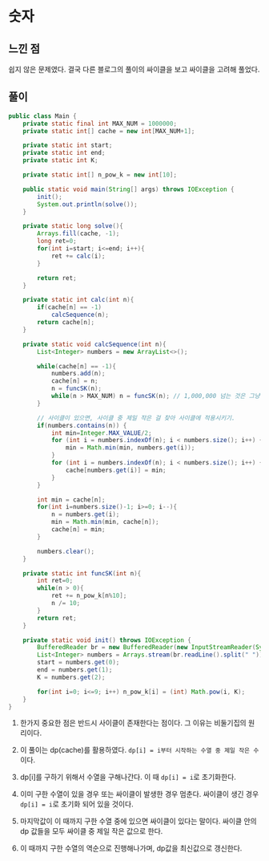 # 숫자

## 느낀 점

쉽지 않은 문제였다. 결국 다른 블로그의 풀이의 싸이클을 보고 싸이클을 고려해 풀었다.

## 풀이

```java
public class Main {
    private static final int MAX_NUM = 1000000;
    private static int[] cache = new int[MAX_NUM+1];

    private static int start;
    private static int end;
    private static int K;

    private static int[] n_pow_k = new int[10];

    public static void main(String[] args) throws IOException {
        init();
        System.out.println(solve());
    }

    private static long solve(){
        Arrays.fill(cache, -1);
        long ret=0;
        for(int i=start; i<=end; i++){
            ret += calc(i);
        }

        return ret;
    }

    private static int calc(int n){
        if(cache[n] == -1)
            calcSequence(n);
        return cache[n];
    }

    private static void calcSequence(int n){
        List<Integer> numbers = new ArrayList<>();

        while(cache[n] == -1){
            numbers.add(n);
            cache[n] = n;
            n = funcSK(n);
            while(n > MAX_NUM) n = funcSK(n); // 1,000,000 넘는 것은 그냥 넘어가면 됨.
        }

        // 사이클이 있으면, 사이클 중 제일 작은 걸 찾아 사이클에 적용시키기.
        if(numbers.contains(n)) {
            int min=Integer.MAX_VALUE/2;
            for (int i = numbers.indexOf(n); i < numbers.size(); i++) {
                min = Math.min(min, numbers.get(i));
            }
            for (int i = numbers.indexOf(n); i < numbers.size(); i++) {
                cache[numbers.get(i)] = min;
            }
        }

        int min = cache[n];
        for(int i=numbers.size()-1; i>=0; i--){
            n = numbers.get(i);
            min = Math.min(min, cache[n]);
            cache[n] = min;
        }

        numbers.clear();
    }

    private static int funcSK(int n){
        int ret=0;
        while(n > 0){
            ret += n_pow_k[n%10];
            n /= 10;
        }
        return ret;
    }

    private static void init() throws IOException {
        BufferedReader br = new BufferedReader(new InputStreamReader(System.in));
        List<Integer> numbers = Arrays.stream(br.readLine().split(" ")).mapToInt(Integer::parseInt).boxed().collect(Collectors.toList());
        start = numbers.get(0);
        end = numbers.get(1);
        K = numbers.get(2);

        for(int i=0; i<=9; i++) n_pow_k[i] = (int) Math.pow(i, K);
    }
}
```

1. 한가지 중요한 점은 반드시 사이클이 존재한다는 점이다. 그 이유는 비둘기집의 원리이다. 

2. 이 풀이는 dp(cache)를 활용하였다. `dp[i] = i부터 시작하는 수열 중 제일 작은 수` 이다.

3. dp[i]를 구하기 위해서 수열을 구해나간다. 이 때 `dp[i] = i`로 초기화한다.

4. 이미 구한 수열이 있을 경우 또는 싸이클이 발생한 경우 멈춘다. 싸이클이 생긴 경우 `dp[i] = i`로 초기화 되어 있을 것이다.

5. 마지막값이 이 때까지 구한 수열 중에 있으면 싸이클이 있다는 말이다. 싸이클 안의 dp 값들을 모두 싸이클 중 제일 작은 값으로 한다.

6. 이 때까지 구한 수열의 역순으로 진행해나가며, dp값을 최신값으로 갱신한다.